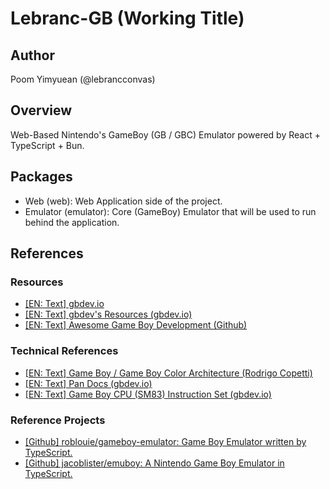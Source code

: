 # Lebranc-GB (Working Title)

## Author

Poom Yimyuean (@lebrancconvas)

## Overview

Web-Based Nintendo's GameBoy (GB / GBC) Emulator powered by React + TypeScript + Bun.

## Packages

- Web (web): Web Application side of the project.
- Emulator (emulator): Core (GameBoy) Emulator that will be used to run behind the application.

## References

### Resources

- [[EN: Text] gbdev.io](https://gbdev.io/)
- [[EN: Text] gbdev's Resources (gbdev.io)](https://gbdev.io/resources.html)
- [[EN: Text] Awesome Game Boy Development (Github)](https://github.com/gbdev/awesome-gbdev)

### Technical References

- [[EN: Text] Game Boy / Game Boy Color Architecture (Rodrigo Copetti)](https://www.copetti.org/writings/consoles/game-boy/)
- [[EN: Text] Pan Docs (gbdev.io)](https://gbdev.io/pandocs/)
- [[EN: Text] Game Boy CPU (SM83) Instruction Set (gbdev.io)](https://gbdev.io/gb-opcodes/optables/)

### Reference Projects

- [[Github] roblouie/gameboy-emulator: Game Boy Emulator written by TypeScript.](https://github.com/roblouie/gameboy-emulator)
- [[Github] jacoblister/emuboy: A Nintendo Game Boy Emulator in TypeScript.](https://github.com/jacoblister/emuboy)
